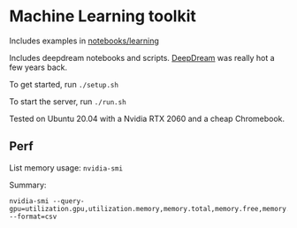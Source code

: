 # Machine Learning toolkit

Includes examples in [notebooks/learning](notebooks/learning)

Includes deepdream notebooks and scripts.
[DeepDream](https://en.wikipedia.org/wiki/DeepDream) was really hot a few years
back.

To get started, run `./setup.sh`

To start the server, run `./run.sh`

Tested on Ubuntu 20.04 with a Nvidia RTX 2060 and a cheap Chromebook.

## Perf

List memory usage: `nvidia-smi`

Summary:

```
nvidia-smi --query-gpu=utilization.gpu,utilization.memory,memory.total,memory.free,memory.used --format=csv
```
